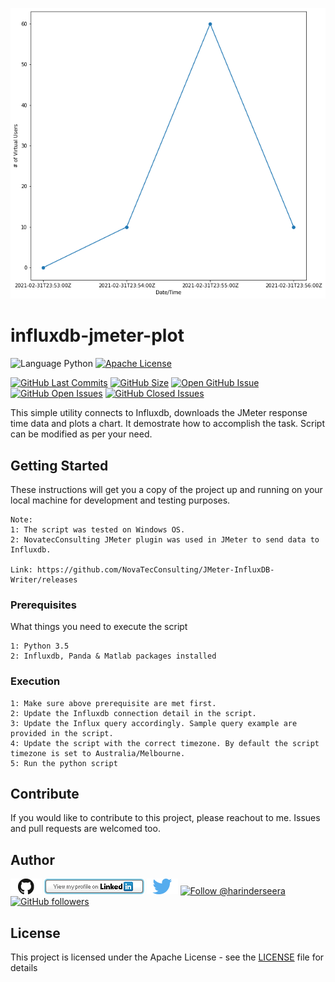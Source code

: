 ![index](https://github.com/hseera/influxdb-jmeter-plot/blob/main/images/plot.png)

# influxdb-jmeter-plot
![Language Python](https://img.shields.io/badge/%20Language-python-blue.svg) [![Apache License](http://img.shields.io/badge/License-Apache-blue.png)](LICENSE)

[![GitHub Last Commits](https://img.shields.io/github/last-commit/hseera/influxdb-jmeter-plot.svg)](https://github.com/hseera/influxdb-jmeter-plot/commits/) [![GitHub Size](https://img.shields.io/github/repo-size/hseera/influxdb-jmeter-plots.svg)](https://github.com/hseera/influxdb-jmeter-plot/)
[![Open GitHub Issue](https://img.shields.io/badge/Open-Incident-brightgreen.svg)](https://github.com/hseera/influxdb-jmeter-plot/issues/new/choose)
[![GitHub Open Issues](https://img.shields.io/github/issues/hseera/influxdb-jmeter-plot?color=purple)](https://github.com/hseera/influxdb-jmeter-plot/issues?q=is%3Aopen+is%3Aissue)
[![GitHub Closed Issues](https://img.shields.io/github/issues-closed/hseera/influxdb-jmeter-plot?color=purple)](https://github.com/hseera/influxdb-jmeter-plot/issues?q=is%3Aclosed+is%3Aissue)

This simple utility connects to Influxdb, downloads the JMeter response time data and plots a chart.
It demostrate how to accomplish the task. Script can be modified as per your need.

## Getting Started

These instructions will get you a copy of the project up and running on your local machine for development and testing purposes.
```
Note: 
1: The script was tested on Windows OS.
2: NovatecConsulting JMeter plugin was used in JMeter to send data to Influxdb. 

Link: https://github.com/NovaTecConsulting/JMeter-InfluxDB-Writer/releases
```

### Prerequisites

What things you need to execute the script

```
1: Python 3.5
2: Influxdb, Panda & Matlab packages installed

```

### Execution
```
1: Make sure above prerequisite are met first.
2: Update the Influxdb connection detail in the script.
3: Update the Influx query accordingly. Sample query example are provided in the script.
4: Update the script with the correct timezone. By default the script timezone is set to Australia/Melbourne.
5: Run the python script
```

## Contribute

If you would like to contribute to this project, please reachout to me. Issues and pull requests are welcomed too.

## Author
[<img id="github" src="./images/github.png" width="50" a="https://github.com/hseera/">](https://github.com/hseera/)    [<img src="./images/linkedin.png" style="max-width:100%;" >](https://www.linkedin.com/in/hpseera) [<img id="twitter" src="./images/twitter.png" width="50" a="twitter.com/HarinderSeera/">](https://twitter.com/@HarinderSeera) <a href="https://twitter.com/intent/follow?screen_name=harinderseera"> <img src="https://img.shields.io/twitter/follow/harinderseera.svg?label=Follow%20@harinderseera" alt="Follow @harinderseera" /> </a>          [![GitHub followers](https://img.shields.io/github/followers/hseera.svg?style=social&label=Follow&maxAge=2592000)](https://github.com/hseera?tab=followers)


## License

This project is licensed under the Apache License - see the [LICENSE](LICENSE) file for details


